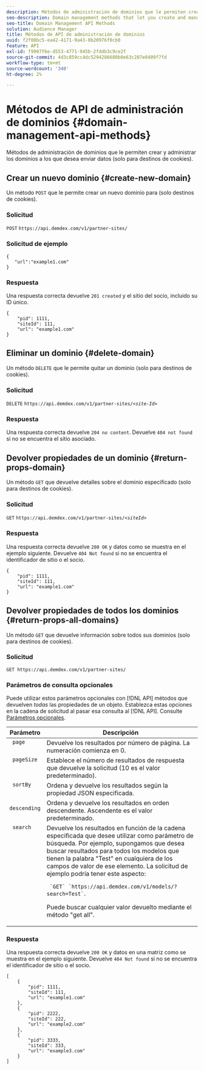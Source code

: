 ```yaml
---
description: Métodos de administración de dominios que le permiten crear y administrar los dominios a los que desea enviar datos (solo para destinos de cookies).
seo-description: Domain management methods that let you create and manage the domains to which you want to send data (for cookie destinations only).
seo-title: Domain Management API Methods
solution: Audience Manager
title: Métodos de API de administración de dominios
uuid: f2f08bc5-ea42-4171-9a43-0b20976f0cb0
feature: API
exl-id: f9907f6e-d553-4771-945b-2fddb3c9ce2f
source-git-commit: 4d3c859cc4dc5294286680b0e63c287e0409f7fd
workflow-type: tm+mt
source-wordcount: '340'
ht-degree: 2%

---
```


# Métodos de API de administración de dominios {#domain-management-api-methods}

Métodos de administración de dominios que le permiten crear y administrar los dominios a los que desea enviar datos (solo para destinos de cookies).

<!-- c_partner_site.xml -->

## Crear un nuevo dominio {#create-new-domain}

Un método `POST` que le permite crear un nuevo dominio para (solo destinos de cookies).

<!-- r_post_new_partner_site.xml -->

### Solicitud

`POST` `https://api.demdex.com/v1/partner-sites/`

### Solicitud de ejemplo

```
{
   "url":"example1.com"
}
```

### Respuesta

Una respuesta correcta devuelve `201 created` y el sitio del socio, incluido su ID único.

```
{
    "pid": 1111,
    "siteId": 111,
    "url": "example1.com"
}
```

## Eliminar un dominio {#delete-domain}

Un método `DELETE` que le permite quitar un dominio (solo para destinos de cookies).

<!-- r_delete_partner_site.xml -->

### Solicitud

`DELETE` `https://api.demdex.com/v1/partner-sites/`*`<site-Id>`*

### Respuesta

Una respuesta correcta devuelve `204 no content`. Devuelve `404 not found` si no se encuentra el sitio asociado.

## Devolver propiedades de un dominio {#return-props-domain}

Un método `GET` que devuelve detalles sobre el dominio especificado (solo para destinos de cookies).

<!-- r_get_partner_site.xml -->

### Solicitud

`GET` `https://api.demdex.com/v1/partner-sites/`*`<siteId>`*

### Respuesta

Una respuesta correcta devuelve `200 OK` y datos como se muestra en el ejemplo siguiente. Devuelve `404 Not found` si no se encuentra el identificador de sitio o el socio.

```
{
    "pid": 1111,
    "siteId": 111,
    "url": "example1.com"
}
```

## Devolver propiedades de todos los dominios {#return-props-all-domains}

Un método `GET` que devuelve información sobre todos sus dominios (solo para destinos de cookies).

<!-- r_get_partner_sites.xml -->

### Solicitud

`GET https://api.demdex.com/v1/partner-sites/`

### Parámetros de consulta opcionales

Puede utilizar estos parámetros opcionales con [!DNL API] métodos que devuelven *todas* las propiedades de un objeto. Establezca estas opciones en la cadena de solicitud al pasar esa consulta al [!DNL API]. Consulte [Parámetros opcionales](../../api/rest-api-main/aam-api-getting-started.md#optional-api-query-parameters).

<table id="table_B05A8EE22C9A4C72B84A8479E1AB7D0A"> 
 <thead> 
  <tr> 
   <th colname="col1" class="entry"> Parámetro </th> 
   <th colname="col2" class="entry"> Descripción </th> 
  </tr>
 </thead>
 <tbody> 
  <tr valign="top"> 
   <td colname="col1"><code> page</code> </td> 
   <td colname="col2"> Devuelve los resultados por número de página. La numeración comienza en 0. </td> 
  </tr> 
  <tr valign="top"> 
   <td colname="col1"><code> pageSize</code> </td> 
   <td colname="col2"> Establece el número de resultados de respuesta que devuelve la solicitud (10 es el valor predeterminado). </td>
  </tr>
  <tr valign="top"> 
   <td colname="col1"><code> sortBy</code> </td> 
   <td colname="col2"> Ordena y devuelve los resultados según la propiedad JSON especificada. </td>
  </tr>
  <tr valign="top"> 
   <td colname="col1"><code> descending</code> </td>
   <td colname="col2"> Ordena y devuelve los resultados en orden descendente. Ascendente es el valor predeterminado. </td>
  </tr>
  <tr valign="top">
   <td colname="col1"><code> search</code> </td>
   <td colname="col2">Devuelve los resultados en función de la cadena especificada que desee utilizar como parámetro de búsqueda. Por ejemplo, supongamos que desea buscar resultados para todos los modelos que tienen la palabra "Test" en cualquiera de los campos de valor de ese elemento. La solicitud de ejemplo podría tener este aspecto: <p><code> `GET` `https://api.demdex.com/v1/models/?search=Test`</code>. </p> <p>Puede buscar cualquier valor devuelto mediante el método "get all". </p> </td>
  </tr> 
 </tbody> 
</table>

### Respuesta

Una respuesta correcta devuelve `200 OK` y datos en una matriz como se muestra en el ejemplo siguiente. Devuelve `404 Not found` si no se encuentra el identificador de sitio o el socio.

```
[
    {
        "pid": 1111,
        "siteId": 111,
        "url": "example1.com"
    },
    {
        "pid": 2222,
        "siteId": 222,
        "url": "example2.com"
    },
    {
        "pid": 3333,
        "siteId": 333,
        "url": "example3.com"
    }
]
```
